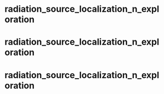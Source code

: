# radiation_source_localization_n_exploration
# radiation_source_localization_n_exploration
# radiation_source_localization_n_exploration
